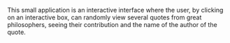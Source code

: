 This small application is an interactive interface where the user, by clicking on an interactive box, can randomly view several quotes from great philosophers, seeing their contribution and the name of the author of the quote.
